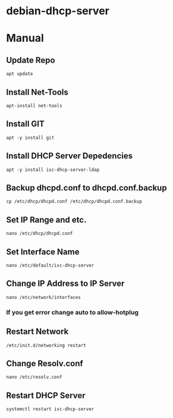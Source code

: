 # debian-dhcp-server
# Manual 
## Update Repo

``apt update``

## Install Net-Tools

``apt-install net-tools``
## Install GIT
``apt -y install git``

## Install DHCP Server Depedencies

``apt -y install isc-dhcp-server-ldap``

## Backup dhcpd.conf to dhcpd.conf.backup

``cp /etc/dhcp/dhcpd.conf /etc/dhcp/dhcpd.conf.backup``

## Set IP Range and etc.

``nano /etc/dhcp/dhcpd.conf``

## Set Interface Name

``nano /etc/default/isc-dhcp-server``

## Change IP Address to IP Server

``nano /etc/network/interfaces``

### If you get error change auto to allow-hotplug

## Restart Network

``/etc/init.d/networking restart``

## Change Resolv.conf

``nano /etc/resolv.conf``

## Restart DHCP Server

``systemctl restart isc-dhcp-server``


